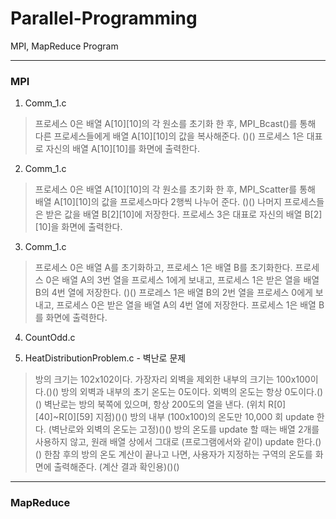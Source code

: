 # Parallel-Programming
MPI, MapReduce Program


--------------------------------


### MPI


1. Comm_1.c
>프로세스 0은 배열 A[10][10]의 각 원소를 초기화 한 후, MPI_Bcast()를 통해 다른 프로세스들에게 배열 A[10][10]의 값을 복사해준다. ()() 프로세스 1은 대표로 자신의 배열 A[10][10]를 화면에 출력한다.


2. Comm_1.c
>프로세스 0은 배열 A[10][10]의 각 원소를 초기화 한 후, MPI_Scatter를 통해 배열 A[10][10]의 값을 프로세스마다 2행씩 나누어 준다. ()() 나머지 프로세스들은 받은 값을 배열 B[2][10]에 저장한다. 프로세스 3은 대표로 자신의 배열 B[2][10]을 화면에 출력한다.


3. Comm_1.c
>프로세스 0은 배열 A를 초기화하고, 프로세스 1은 배열 B를 초기화한다. 프로세스 0은 배열 A의 3번 열을 프로세스 1에게 보내고, 프로세스 1은 받은 열을 배열 B의 4번 열에 저장한다. ()() 프로레스 1은 배열 B의 2번 열을 프로세스 0에게 보내고, 프로세스 0은 받은 열을 배열 A의 4번 열에 저장한다. 프로세스 1은 배열 B를 화면에 출력한다.


4. CountOdd.c


5. HeatDistributionProblem.c - 벽난로 문제
> 방의 크기는 102x102이다. 가장자리 외벽을 제외한 내부의 크기는 100x100이다.()()
방의 외벽과 내부의 초기 온도는 0도이다. 외벽의 온도는 항상 0도이다.()()
벽난로는 방의 북쪽에 있으며, 항상 200도의 열을 낸다. (위치 R[0][40]~R[0][59] 지점)()()
방의 내부 (100x100)의 온도만 10,000 회 update 한다. (벽난로와 외벽의 온도는 고정)()()
방의 온도를 update 할 때는 배열 2개를 사용하지 않고, 원래 배열 상에서 그대로 (프로그램에서와 같이) update 한다.()()
한참 후의 방의 온도 계산이 끝나고 나면, 사용자가 지정하는 구역의 온도를 화면에 출력해준다. (계산 결과 확인용)()()


--------------------------------

### MapReduce
